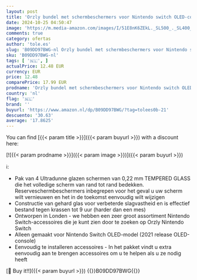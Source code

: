 ```yaml
---
layout: post
title: 'Orzly bundel met schermbeschermers voor Nintendo switch OLED-console 2024-model - 4-pack gehard glas met accessoires voor eenvoudige installatie Levenslange editie'
date: 2024-10-25 04:50:47
image: 'https://m.media-amazon.com/images/I/51E8nK6ZEkL._SL500_._SL400_.jpg'
comments: true
category: ofertas
author: 'tole.es'
slug: 'B09DD97BWG-nl Orzly bundel met schermbeschermers voor Nintendo switch...'
sku: 'B09DD97BWG-nl'
tags: [ '🇳🇱', ]
actualPrice: 12.48 EUR
currency: EUR
price: 12.48
comparePrice: 17.99 EUR
prodname: 'Orzly bundel met schermbeschermers voor Nintendo switch OLED-console 2024-model - 4-pack gehard glas met accessoires voor eenvoudige installatie Levenslange editie'
country: 'nl'
flag: '🇳🇱'
brand: ''
buyurl: 'https://www.amazon.nl/dp/B09DD97BWG/?tag=tolees0b-21'
descuento: '30.63'
average: '17.8625'
---
```


You can find [{{< param title >}}]({{< param buyurl >}}) with a discount here:

[![{{< param prodname >}}]({{< param image >}})]({{< param buyurl >}})

ℹ️:

- Pak van 4 Ultradunne glazen schermen van 0,22 mm TEMPERED GLASS die het volledige scherm van rand tot rand bedekken. Reserveschermbeschermers inbegrepen voor het geval u uw scherm wilt vernieuwen en het in de toekomst eenvoudig wilt wijzigen
- Constructie van gehard glas voor verbeterde slagvastheid en is effectief bestand tegen krassen tot 9 uur (harder dan een mes)
- Ontworpen in Londen - we hebben een zeer groot assortiment Nintendo Switch-accessoires die je kunt zien door te zoeken op Orzly Nintendo Switch
- Alleen gemaakt voor Nintendo Switch OLED-model (2021 release OLED-console)
- Eenvoudig te installeren accessoires - In het pakket vindt u extra eenvoudig aan te brengen accessoires om u te helpen als u ze nodig heeft

[🛒 Buy it!!]({{< param buyurl >}})
{{<world>}}B09DD97BWG{{</world>}}
